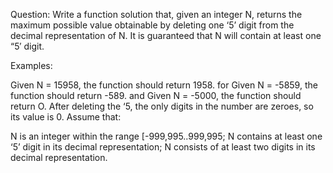 Question: Write a function solution that, given an integer N, returns the maximum possible value obtainable by deleting one ‘5’ digit from the decimal representation of N. It is guaranteed that N will contain at least one “5′ digit.

Examples:

Given N = 15958, the function should return 1958.
for Given N = -5859, the function should return -589.
and Given N = -5000, the function should return O. After deleting the ‘5, the only digits in the number are zeroes, so its value is 0.
Assume that:

N is an integer within the range [-999,995..999,995;
N contains at least one ‘5’ digit in its decimal representation;
N consists of at least two digits in its decimal representation.